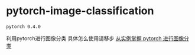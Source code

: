 # pytorch-image-classification
`pytorch 0.4.0`

利用pytorch进行图像分类
具体怎么使用请移步 [从实例掌握 pytorch 进行图像分类](http://spytensor.com/index.php/archives/21/)
